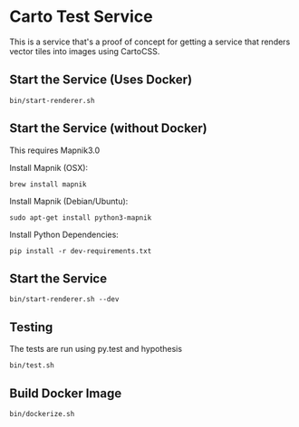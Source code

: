 # Carto Test Service #
This is a service that's a proof of concept for getting a service that
renders vector tiles into images using CartoCSS.

## Start the Service (Uses Docker) ##
```
bin/start-renderer.sh
```

## Start the Service (without Docker) ##
This requires Mapnik3.0

Install Mapnik (OSX):
```
brew install mapnik
```

Install Mapnik (Debian/Ubuntu):
```
sudo apt-get install python3-mapnik
```

Install Python Dependencies:
```
pip install -r dev-requirements.txt
```

## Start the Service ##
```
bin/start-renderer.sh --dev
```

## Testing ##
The tests are run using py.test and hypothesis

```
bin/test.sh
```

## Build Docker Image ##
```
bin/dockerize.sh
```
